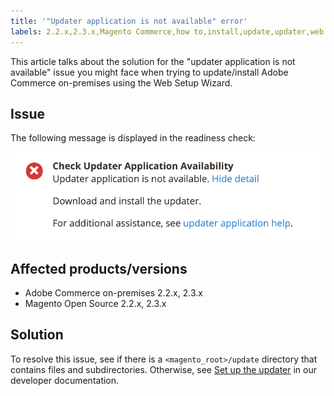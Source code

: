 ```yaml
---
title: '"Updater application is not available" error'
labels: 2.2.x,2.3.x,Magento Commerce,how to,install,update,updater,web setup wizard,Adobe Commerce,on-premises,open source
---
```


This article talks about the solution for the "updater application is not available" issue you might face when trying to update/install Adobe Commerce on-premises using the Web Setup Wizard.

## Issue

The following message is displayed in the readiness check:

![Screen_Shot_2019-08-29_at_1.39.12_PM.png](assets/Screen_Shot_2019-08-29_at_1.39.12_PM.png)

## Affected products/versions

* Adobe Commerce on-premises 2.2.x, 2.3.x
* Magento Open Source 2.2.x, 2.3.x


## Solution

To resolve this issue, see if there is a `<magento_root>/update` directory that contains files and subdirectories. Otherwise, see [Set up the updater](https://devdocs.magento.com/guides/v2.3/comp-mgr/updater/update-updater.html) in our developer documentation.

